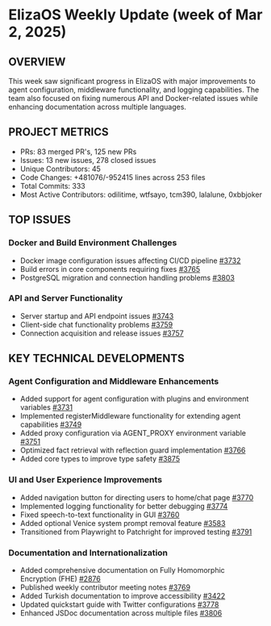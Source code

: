# ElizaOS Weekly Update (week of Mar 2, 2025)

## OVERVIEW
This week saw significant progress in ElizaOS with major improvements to agent configuration, middleware functionality, and logging capabilities. The team also focused on fixing numerous API and Docker-related issues while enhancing documentation across multiple languages.

## PROJECT METRICS
- PRs: 83 merged PR's, 125 new PRs
- Issues: 13 new issues, 278 closed issues
- Unique Contributors: 45
- Code Changes: +481076/-952415 lines across 253 files
- Total Commits: 333
- Most Active Contributors: odilitime, wtfsayo, tcm390, lalalune, 0xbbjoker

## TOP ISSUES

### Docker and Build Environment Challenges
- Docker image configuration issues affecting CI/CD pipeline [#3732](https://github.com/elizaos/eliza/pull/3732)
- Build errors in core components requiring fixes [#3765](https://github.com/elizaos/eliza/pull/3765)
- PostgreSQL migration and connection handling problems [#3803](https://github.com/elizaos/eliza/pull/3803)

### API and Server Functionality
- Server startup and API endpoint issues [#3743](https://github.com/elizaos/eliza/pull/3743)
- Client-side chat functionality problems [#3759](https://github.com/elizaos/eliza/pull/3759)
- Connection acquisition and release issues [#3757](https://github.com/elizaos/eliza/pull/3757)

## KEY TECHNICAL DEVELOPMENTS

### Agent Configuration and Middleware Enhancements
- Added support for agent configuration with plugins and environment variables [#3731](https://github.com/elizaos/eliza/pull/3731)
- Implemented registerMiddleware functionality for extending agent capabilities [#3749](https://github.com/elizaos/eliza/pull/3749)
- Added proxy configuration via AGENT_PROXY environment variable [#3751](https://github.com/elizaos/eliza/pull/3751)
- Optimized fact retrieval with reflection guard implementation [#3766](https://github.com/elizaos/eliza/pull/3766)
- Added core types to improve type safety [#3875](https://github.com/elizaos/eliza/pull/3875)

### UI and User Experience Improvements
- Added navigation button for directing users to home/chat page [#3770](https://github.com/elizaos/eliza/pull/3770)
- Implemented logging functionality for better debugging [#3774](https://github.com/elizaos/eliza/pull/3774)
- Fixed speech-to-text functionality in GUI [#3760](https://github.com/elizaos/eliza/pull/3760)
- Added optional Venice system prompt removal feature [#3583](https://github.com/elizaos/eliza/pull/3583)
- Transitioned from Playwright to Patchright for improved testing [#3791](https://github.com/elizaos/eliza/pull/3791)

### Documentation and Internationalization
- Added comprehensive documentation on Fully Homomorphic Encryption (FHE) [#2876](https://github.com/elizaos/eliza/pull/2876)
- Published weekly contributor meeting notes [#3769](https://github.com/elizaos/eliza/pull/3769)
- Added Turkish documentation to improve accessibility [#3422](https://github.com/elizaos/eliza/pull/3422)
- Updated quickstart guide with Twitter configurations [#3778](https://github.com/elizaos/eliza/pull/3778)
- Enhanced JSDoc documentation across multiple files [#3806](https://github.com/elizaos/eliza/pull/3806)